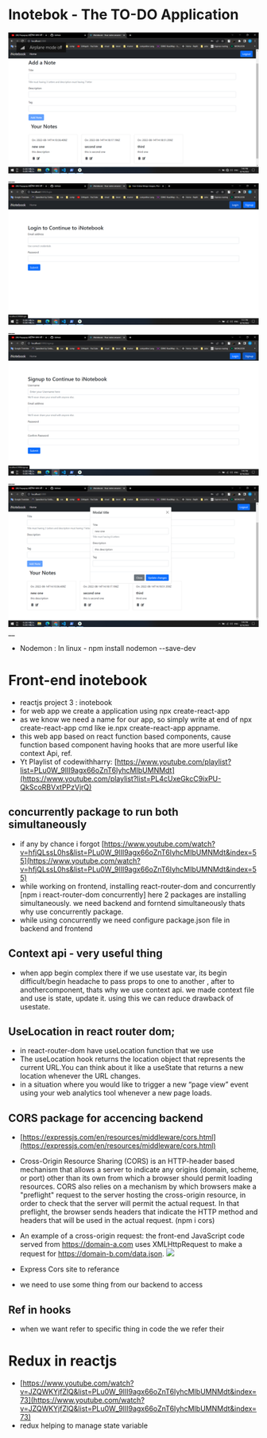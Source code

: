 # Inotebok - The TO-DO Application

![Homepage](/Client/src/images/Inotebook/Notes.png)__
![Login](/Client/src/images/Inotebook/Login.png)__
![Sign](/Client/src/images/Inotebook//sign.png)__
![Update](/Client/src/images/Inotebook/Update%20Notes.png)__


- Nodemon : In linux - npm install nodemon --save-dev

# Front-end inotebook
- reactjs project 3 : inotebook
- for web app we create a application using npx create-react-app 
- as we know we need a name for our app, so simply write at end of npx create-react-app cmd like ie.npx create-react-app appname.
- this web app based on react function based components, cause function based component having hooks that are more userful like context Api, ref. 
- Yt Playlist of codewithharry: [https://www.youtube.com/playlist?list=PLu0W_9lII9agx66oZnT6IyhcMIbUMNMdt](https://www.youtube.com/playlist?list=PL4cUxeGkcC9ixPU-QkScoRBVxtPPzVjrQ)

## concurrently package to run both simultaneously
- if any by chance i forgot [https://www.youtube.com/watch?v=hfjQLssL0hs&list=PLu0W_9lII9agx66oZnT6IyhcMIbUMNMdt&index=55](https://www.youtube.com/watch?v=hfjQLssL0hs&list=PLu0W_9lII9agx66oZnT6IyhcMIbUMNMdt&index=55)
- while working on frontend, installing react-router-dom and concurrently [npm i react-router-dom concurrently] here 2 packages are installing simultaneously. we need backend and forntend simultaneously thats why use concurrently package.
- while using concurrently we need configure package.json file in backend and frontend

## Context api - very useful thing
- when app begin complex there if we use usestate var, its begin difficult/begin headache to pass props to one to another , after to anothercomponent, thats why we use context api. we made context file and use is state, update it. using this we can reduce drawback of usestate.

## UseLocation in react router dom;
- in react-router-dom have useLocation function that we use
- The useLocation hook returns the location object that represents the current URL.You can think about it like a useState that returns a new location whenever the URL changes.
- in a situation where you would like to trigger a new “page view” event using your web analytics tool whenever a new page loads.

## CORS package for accencing backend
- [https://expressjs.com/en/resources/middleware/cors.html](https://expressjs.com/en/resources/middleware/cors.html)
- Cross-Origin Resource Sharing (CORS) is an HTTP-header based mechanism that allows a server to indicate any origins (domain, scheme, or port) other than its own from which a browser should permit loading resources. CORS also relies on a mechanism by which browsers make a "preflight" request to the server hosting the cross-origin resource, in order to check that the server will permit the actual request. In that preflight, the browser sends headers that indicate the HTTP method and headers that will be used in the actual request. (npm i cors)
- An example of a cross-origin request: the front-end JavaScript code served from https://domain-a.com uses XMLHttpRequest to make a request for https://domain-b.com/data.json.
![](https://developer.mozilla.org/en-US/docs/Web/HTTP/CORS/cors_principle.png)

- Express Cors site to referance
- we need to use some thing from our backend to access

## Ref in hooks
- when we want refer to specific thing in code the we refer their

# Redux in reactjs
- [https://www.youtube.com/watch?v=JZQWKYjfZlQ&list=PLu0W_9lII9agx66oZnT6IyhcMIbUMNMdt&index=73](https://www.youtube.com/watch?v=JZQWKYjfZlQ&list=PLu0W_9lII9agx66oZnT6IyhcMIbUMNMdt&index=73)
- redux helping to manage state variable 